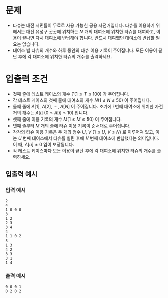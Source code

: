 # 문제
* 타슈는 대전 시민들이 무료로 사용 가능한 공용 자전거입니다. 타슈를 이용하기 위해서는 대전 유성구 곳곳에 위치하는 $N$ 개의 대여소에 위치한 타슈를 대여하고, 이용이 끝나면 다시 대여소에 반납해야 합니다. 반드시 대여했던 대여소에 반납할 필요는 없습니다.  
* 대여소 별 타슈의 개수와 하루 동안의 타슈 이용 기록이 주어집니다. 모든 이용이 끝난 후에 각 대여소에 위치한 타슈의 개수를 출력하세요.
   
# 입출력 조건
* 첫째 줄에 테스트 케이스의 개수 $T(1\le T\le 100)$ 가 주어집니다.
* 각 테스트 케이스의 첫째 줄에 대여소의 개수 $N(1\le N\le 50)$ 이 주어집니다.
* 둘째 줄에 $A[1],\ A[2],\ \cdots ,\ A[N]$ 이 주어집니다. 초기에 $i$ 번째 대여소에 위치한 자전거의 개수는 $A[i]\ (0\le A[i]\le 10)$ 입니다.
* 셋째 줄에 이용 기록의 개수 $M(1\le M\le 50)$ 이 주어집니다.
* 넷째 줄부터 $M$ 개의 줄에 타슈 이용 기록이 순서대로 주어집니다.
* 각각의 타슈 이용 기록은 두 개의 정수 $U,\ V\ (1\le U,\ V\le N)$ 로 이루어져 있고, 이는 $U$ 번째 대여소에서 타슈를 빌린 후에 $V$ 번째 대여소에 반납했다는 의미입니다. 이 때, $A[u]\neq 0$ 임이 보장됩니다.
* 각 테스트 케이스마다 모든 이용이 끝난 후에 각 대여소에 위치한 타슈의 개수를 출력하세요.
   
## 입출력 예시
### 입력 예시
```
2
4
1 0 0 0
3
1 2
2 3
3 4
4
1 1 0 2
5
1 3
4 2
3 3
3 1
1 4
```
### 출력 예시
```
0 0 0 1
0 2 0 2
```
